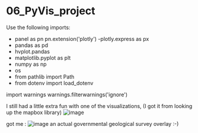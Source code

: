 # 06_PyVis_project

Use the following imports:
- panel as pn
pn.extension('plotly')
-plotly.express as px
- pandas as pd
- hvplot.pandas
- matplotlib.pyplot as plt
- numpy as np
- os
- from pathlib import Path
- from dotenv import load_dotenv

import warnings
warnings.filterwarnings('ignore')


I still had a little extra fun with one of the visualizations, (I got it from looking up the mapbox library)
![image](https://user-images.githubusercontent.com/91569353/160468541-f9ac167e-c01b-4fde-a3fc-e6ae0f69a0b8.png)

got me :
![image](https://user-images.githubusercontent.com/91569353/160468665-1c4a4524-7d36-4ee4-aa3d-19a93d249da1.png)
an actual governmental geological survey overlay :-)


